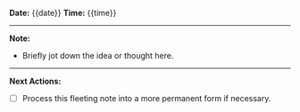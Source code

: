 
**Date:** {{date}}
**Time:** {{time}}

---

**Note:**  
- Briefly jot down the idea or thought here.

---

**Next Actions:**  
- [ ] Process this fleeting note into a more permanent form if necessary.
